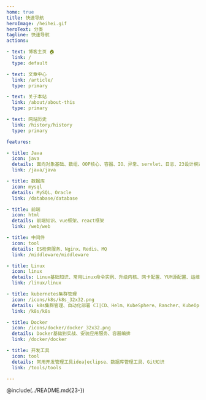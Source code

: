 ```yaml
---
home: true
title: 快速导航
heroImage: /heihei.gif
heroText: 分类
tagline: 快速导航
actions:

- text: 博客主页 🏠
  link: /
  type: default

- text: 文章中心
  link: /article/
  type: primary

- text: 关于本站
  link: /about/about-this
  type: primary

- text: 网站历史
  link: /history/history
  type: primary

features:

- title: Java
  icon: java
  details: 面向对象基础、数组、OOP核心、容器、IO、异常、servlet、日志、23设计模式、异步、分布式服务、JVM、swagger、OSS服务等。
  link: /java/java

- title: 数据库
  icon: mysql
  details: MySQL、Oracle
  link: /database/database

- title: 前端
  icon: html
  details: 前端知识、vue框架、react框架
  link: /web/web

- title: 中间件
  icon: tool
  details: ES检索服务、Nginx、Redis、MQ
  link: /middleware/middleware

- title: Linux
  icon: linux
  details: Linux基础知识、常用Linux命令实例、升级内核、网卡配置、YUM源配置、运维监控工具、ansible管理工具、jenkins自动部署、命令大全
  link: /linux/linux

- title: kubernetes集群管理
  icon: /icons/k8s/k8s_32x32.png
  details: k8s集群管理、自动化部署 CI|CD、Helm、KubeSphere、Rancher、KubeOperator
  link: /k8s/k8s

- title: Docker
  icon: /icons/docker/docker_32x32.png
  details: Docker基础到实战、安装应用服务、容器编排
  link: /docker/docker

- title: 开发工具
  icon: tool
  details: 常用开发管理工具idea|eclipse、数据库管理工具、Git知识
  link: /tools/tools

---
```



@include(../README.md{23-})

